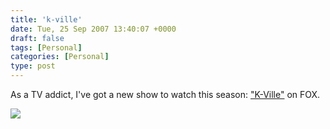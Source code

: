 ```yaml
---
title: 'k-ville'
date: Tue, 25 Sep 2007 13:40:07 +0000
draft: false
tags: [Personal]
categories: [Personal]
type: post
---
```


As a TV addict, I've got a new show to watch this season: ["K-Ville"](http://www.fox.com/kville/) on FOX.

[![](http://www.fox.com/kville/images/kv-bg.jpg)](http://www.fox.com/kville/images/kv-bg.jpg)